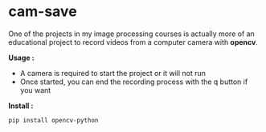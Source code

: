 # cam-save

One of the projects in my image processing courses is actually more of an educational project to record videos from a computer camera with **opencv**.


**Usage :**
- A camera is required to start the project or it will not run
- Once started, you can end the recording process with the q button if you want


**Install :**
```bash
pip install opencv-python
````
